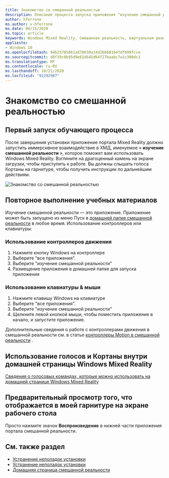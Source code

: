 ```yaml
---
title: Знакомство со смешанной реальностью
description: Описание процесса запуска приложения "изучение смешанной реальности", в котором рассказывается, как использовать и перемещаться по Windows Mixed Reality.
author: hferrone
ms.author: v-hferrone
ms.date: 09/15/2020
ms.topic: article
keywords: Windows Mixed Reality, Смешанная реальность, виртуальная реальность, VR, MR, руководство, начало работы
appliesto:
- Windows 10
ms.openlocfilehash: 94b23785861ad70630a14d26668164fdf699fcce
ms.sourcegitcommit: d8f39c0b95d9e61d645d64f27baabc7a1c300dc1
ms.translationtype: MT
ms.contentlocale: ru-RU
ms.lasthandoff: 10/21/2020
ms.locfileid: "92292987"
---
```

# <a name="learn-mixed-reality"></a>Знакомство со смешанной реальностью

## <a name="running-the-learning-experience-for-the-first-time"></a>Первый запуск обучающего процесса

После завершения установки приложение портала Mixed Reality должно запустить иммерсивное взаимодействие в ХМД, именуемое « **изучение смешанной реальности** », которое поможет вам использовать Windows Mixed Reality. Взгляните на драгоценный камень на экране загрузки, чтобы приступить к работе. Вы должны слышать голоса Кортаны на гарнитуре, чтобы получить инструкции по дальнейшим действиям.

![Знакомство со смешанной реальностью](images/file-learnmixedrealitystart.png)

## <a name="re-run-the-learning-experience"></a>Повторное выполнение учебных материалов

Изучение смешанной реальности — это приложение. Приложение может быть запущено из меню Пуск в [домашней папке смешанной реальности](your-mixed-reality-home.md) в любое время. Использование контроллеров или клавиатуры:

### <a name="use-your-motion-controllers"></a>Использование контроллеров движения

1. Нажмите кнопку Windows на контроллере
2. Выберите "все приложения".
3. Выберите "изучение смешанной реальности"
4. Размещение приложения в домашней папке для запуска приложения

### <a name="use-your-mouse--keyboard"></a>Использование клавиатуры & мыши

1. Нажмите клавишу Windows на клавиатуре
2. Выберите "все приложения".
3. Выберите "изучение смешанной реальности"
4. Щелкните левой кнопкой мыши, чтобы поместить приложение в начало, и запустите приложение.

Дополнительные сведения о работе с контроллерами движения в смешанной реальности см. в статье [контроллеры Motion в смешанной реальности](controllers-in-wmr.md) .

## <a name="use-voice-commands-and-cortana-inside-of-the-windows-mixed-reality-home"></a>Использование голосов и Кортаны внутри домашней страницы Windows Mixed Reality

[Сведения о голосовых командах, которые можно использовать на домашней странице Windows Mixed Reality](https://support.microsoft.com/en-us/help/4041322/windows-10-speech-in-windows-mixed-reality)

## <a name="show-a-preview-of-what-im-seeing-in-my-headset-on-my-desktops-screen"></a>Предварительный просмотр того, что отображается в моей гарнитуре на экране рабочего стола

Просто нажмите значок **Воспроизведение** в нижней части приложения портала смешанной реальности.

## <a name="see-also"></a>См. также раздел

* [Устранение неполадок установки](installation_errors.md)
* [Устранение неполадок установки](set-up-questions.md)
* [Домашняя страница смешанной реальности](your-mixed-reality-home.md)
